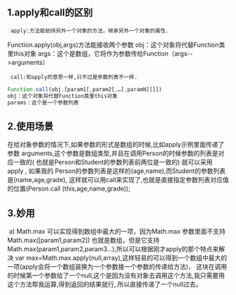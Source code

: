 ## 1.apply和call的区别

 	 apply:方法能劫持另外一个对象的方法，继承另外一个对象的属性.

Function.apply(obj,args)方法能接收两个参数
obj：这个对象将代替Function类里this对象
args：这个是数组，它将作为参数传给Function（args-->arguments）

 	 call:和apply的意思一样,只不过是参数列表不一样.

```javascript
Function.call(obj,[param1[,param2[,…[,paramN]]]])
obj：这个对象将代替Function类里this对象
params：这个是一个参数列表
```
## 2.使用场景

​	在给对象参数的情况下,如果参数的形式是数组的时候,比如apply示例里面传递了参数	arguments,这个参数是数组类型,并且在调用Person的时候参数的列表是对应一致的(	也就是Person和Student的参数列表前两位是一致的) 就可以采用 apply , 如果我的	Person的参数列表是这样的(age,name),而Student的参数列表是(name,age,grade),	这样就可以用call来实现了,也就是直接指定参数列表对应值的位置(Person.call	(this,age,name,grade));

## 3.妙用

​	a)        Math.max 可以实现得到数组中最大的一项，因为Math.max 参数里面不支持Math.max([param1,param2]) 也就是数组，但是它支持Math.max(param1,param2,param3…),所以可以根据刚才apply的那个特点来解决 var max=Math.max.apply(null,array),这样轻易的可以得到一个数组中最大的一项(apply会将一个数组装换为一个参数接一个参数的传递给方法)， 这块在调用的时候第一个参数给了一个null,这个是因为没有对象去调用这个方法,我只需要用这个方法帮我运算,得到返回的结果就行,.所以直接传递了一个null过去。
​	